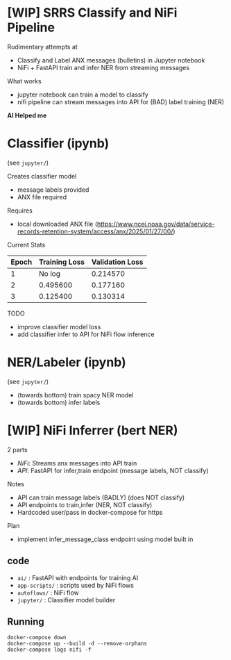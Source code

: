 # [WIP] SRRS Classify and NiFi Pipeline

Rudimentary attempts at
- Classify and Label ANX messages (bulletins) in Jupyter notebook
- NiFi + FastAPI train and infer NER from streaming messages

What works
- jupyter notebook can train a model to classify
- nifi pipeline can stream messages into API for (BAD) label training (NER)

**AI Helped me**

# Classifier (ipynb)
(see `jupyter/`)

Creates classifier model
- message labels provided
- ANX file required

Requires
- local downloaded ANX file (https://www.ncei.noaa.gov/data/service-records-retention-system/access/anx/2025/01/27/00/)

Current Stats

| Epoch  | Training Loss  | Validation Loss  |
|---|---|---|
| 1	| No log	| 0.214570 |
| 2	| 0.495600	| 0.177160 |
| 3	| 0.125400	| 0.130314 |

TODO
- improve classifier model loss
- add classifier infer to API for NiFi flow inference

# NER/Labeler (ipynb)
(see `jupyter/`)

- (towards bottom) train spacy NER model
- (towards bottom) infer labels


# [WIP] NiFi Inferrer (bert NER)

2 parts
- *NiFi*: Streams anx messages into API train
- *API*: FastAPI for infer,train endpoint (message labels, NOT classify)

Notes
- API can train message labels (BADLY) (does NOT classify)
- API endpoints to train,infer (NER, NOT classify)
- Hardcoded user/pass in docker-compose for https

Plan
- implement infer_message_class endpoint using model built in 

## code

- `ai/` : FastAPI with endpoints for training AI
- `app-scripts/` : scripts used by NiFi flows
- `autoflows/` : NiFi flow
- `jupyter/` : Classifier model builder



## Running

```
docker-compose down
docker-compose up --build -d --remove-orphans
docker-compose logs nifi -f
```
